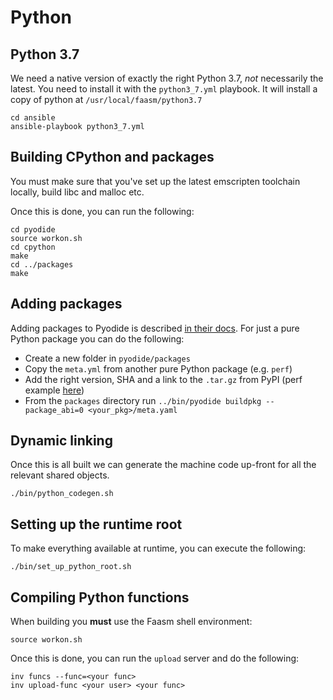 # Python 

## Python 3.7

We need a native version of exactly the right Python 3.7, _not_ necessarily the latest.
You need to install it with the `python3_7.yml` playbook. It will install a copy of python
at `/usr/local/faasm/python3.7`

```
cd ansible
ansible-playbook python3_7.yml
```

## Building CPython and packages

You must make sure that you've set up the latest emscripten toolchain locally, build libc and malloc etc.

Once this is done, you can run the following:

```
cd pyodide
source workon.sh
cd cpython
make
cd ../packages
make
```

## Adding packages

Adding packages to Pyodide is described [in their docs](https://github.com/iodide-project/pyodide/blob/master/docs/new_packages.md). For just a pure Python package you can do the following:

- Create a new folder in `pyodide/packages` 
- Copy the `meta.yml` from another pure Python package (e.g. `perf`)
- Add the right version, SHA and a link to the `.tar.gz` from PyPI (perf example [here](https://pypi.org/project/perf/))
- From the `packages` directory run `../bin/pyodide buildpkg --package_abi=0 <your_pkg>/meta.yaml`

## Dynamic linking

Once this is all built we can generate the machine code up-front for all the relevant shared objects.

```
./bin/python_codegen.sh
```

## Setting up the runtime root

To make everything available at runtime, you can execute the following:

```
./bin/set_up_python_root.sh
```

## Compiling Python functions

When building you **must** use the Faasm shell environment:

```
source workon.sh
```

Once this is done, you can run the `upload` server and do the following:

```
inv funcs --func=<your func>
inv upload-func <your user> <your func>
```
